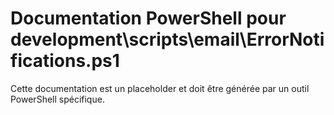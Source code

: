 # Documentation PowerShell pour development\scripts\email\ErrorNotifications.ps1

Cette documentation est un placeholder et doit être générée par un outil PowerShell spécifique.
